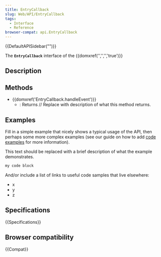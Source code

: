 ```yaml
---
title: EntryCallback
slug: Web/API/EntryCallback
tags:
  - Interface
  - Reference
browser-compat: api.EntryCallback
---
```

{{DefaultAPISidebar("")}}

The **`EntryCallback`** interface of the {{domxref('','','','true')}} 

## Description

 





## Methods

- {{domxref('EntryCallback.handleEvent')}}
  - : Returns // Replace with description of what this method returns.

## Examples

Fill in a simple example that nicely shows a typical usage of the API, then perhaps some more complex examples (see our guide on how to add [code examples](/en-US/docs/MDN/Contribute/Structures/Code_examples) for more information).

This text should be replaced with a brief description of what the example demonstrates.

```js
my code block
```

And/or include a list of links to useful code samples that live elsewhere:

*   x
*   y
*   z

## Specifications

{{Specifications}}

## Browser compatibility

{{Compat}}

